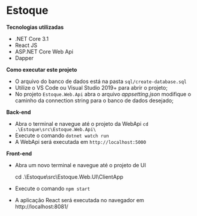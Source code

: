 # Estoque
**Tecnologias utilizadas**
 - .NET Core 3.1 
 - React JS 
 - ASP.NET Core Web Api 
 - Dapper

**Como executar este projeto**

 - O  arquivo do banco de dados está na pasta `sql/create-database.sql` 
 - Utilize o VS Code ou Visual Studio 2019+ para abrir o projeto;
 - No projeto `Estoque.Web.Api` abra o arquivo *appsetting.json* modifique o caminho da connection string para o banco de dados desejado;
  
 **Back-end** 
 

 - Abra o terminal e navegue até o projeto da WebApi
  `cd .\Estoque\src\Estoque.Web.Api\`
  - Execute o comando `dotnet watch run`
 - A WebApi será executada em `http://localhost:5000`
 
**Front-end**
 - Abra um novo terminal e navegue até o projeto de UI 

    cd .\Estoque\src\Estoque.Web.UI\ClientApp

 - Execute o comando `npm start`
 - A aplicação React será executada no navegador em http://localhost:8081/
